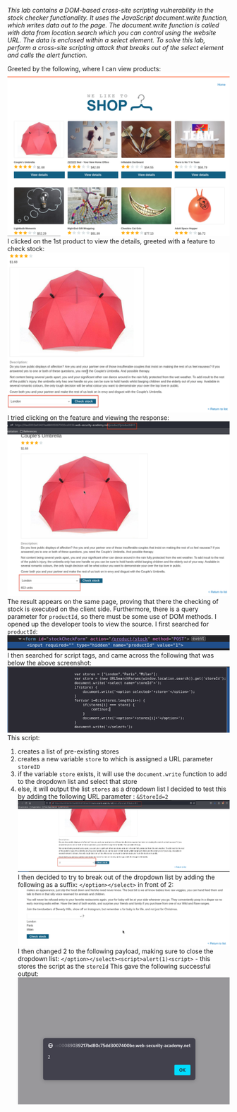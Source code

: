*This lab contains a DOM-based cross-site scripting vulnerability in the stock checker functionality. It uses the JavaScript document.write function, which writes data out to the page. The document.write function is called with data from location.search which you can control using the website URL. The data is enclosed within a select element.
To solve this lab, perform a cross-site scripting attack that breaks out of the select element and calls the alert function.*

Greeted by the following, where I can view products:
![Screenshot 2024-05-14 at 10.32.28 AM](images/Screenshot%202024-05-14%20at%2010.32.28%20AM.png)
I clicked on the 1st product to view the details, greeted with a feature to check stock:
![Screenshot 2024-05-14 at 10.33.28 AM](images/Screenshot%202024-05-14%20at%2010.33.28%20AM.png)
I tried clicking on the feature and viewing the response:
![Screenshot 2024-05-14 at 10.34.37 AM](images/Screenshot%202024-05-14%20at%2010.34.37%20AM.png)
The result appears on the same page, proving that there the checking of stock is executed on the client side. Furthermore, there is a query parameter for `productId`, so there must be some use of DOM methods. 
I opened up the developer tools to view the source. I first searched for `productId`:
![Screenshot 2024-05-14 at 10.38.24 AM 1](images/Screenshot%202024-05-14%20at%2010.38.24%20AM%201.png)
I then searched for script tags, and came across the following that was below the above screenshot:
![Screenshot 2024-05-14 at 10.49.10 AM](images/Screenshot%202024-05-14%20at%2010.49.10%20AM.png)
This script:
1. creates a list of pre-existing stores
2. creates a new variable `store` to which is assigned a URL parameter `storeID`
3. if the variable `store` exists, it will use the `document.write` function to add to the dropdown list and select that store
4. else, it will output the list `stores` as a dropdown list
I decided to test this by adding the following URL parameter : `&StoreId=2`
![Screenshot 2024-05-14 at 10.52.51 AM](images/Screenshot%202024-05-14%20at%2010.52.51%20AM.png)
I then decided to try to break out of the dropdown list by adding the following as a suffix:
`</option></select>` in front of 2:
![Screenshot 2024-05-14 at 11.05.43 AM](images/Screenshot%202024-05-14%20at%2011.05.43%20AM.png)
I then changed 2 to the following payload, making sure to close the dropdown list:
`</option></select><script>alert(1)<script>` - this stores the script as the `storeId`
This gave the following successful output:
![Screenshot 2024-05-14 at 11.08.06 AM](images/Screenshot%202024-05-14%20at%2011.08.06%20AM.png)
